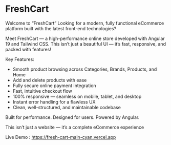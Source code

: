 # FreshCart

Welcome to “FreshCart”
Looking for a modern, fully functional eCommerce platform built with the latest front-end technologies?

Meet FreshCart — a high-performance online store developed with Angular 19 and Tailwind CSS.
This isn’t just a beautiful UI — it’s fast, responsive, and packed with features!

Key Features:
* Smooth product browsing across Categories, Brands, Products, and Home
* Add and delete products with ease
* Fully secure online payment integration
* Fast, intuitive checkout flow
* 100% responsive — seamless on mobile, tablet, and desktop
* Instant error handling for a flawless UX
* Clean, well-structured, and maintainable codebase

Built for performance. Designed for users. Powered by Angular.

This isn’t just a website — it’s a complete eCommerce experience


Live Demo : https://fresh-cart-main-cyan.vercel.app


